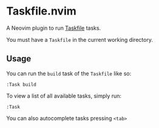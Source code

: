 # Taskfile.nvim

A Neovim plugin to run [Taskfile](https://taskfile.dev/) tasks.

You must have a `Taskfile` in the current working directory.

## Usage

You can run the `build` task of the `Taskfile` like so:

```vim
:Task build
````

To view a list of all available tasks, simply run:

```vim
:Task
```

You can also autocomplete tasks pressing `<tab>`

